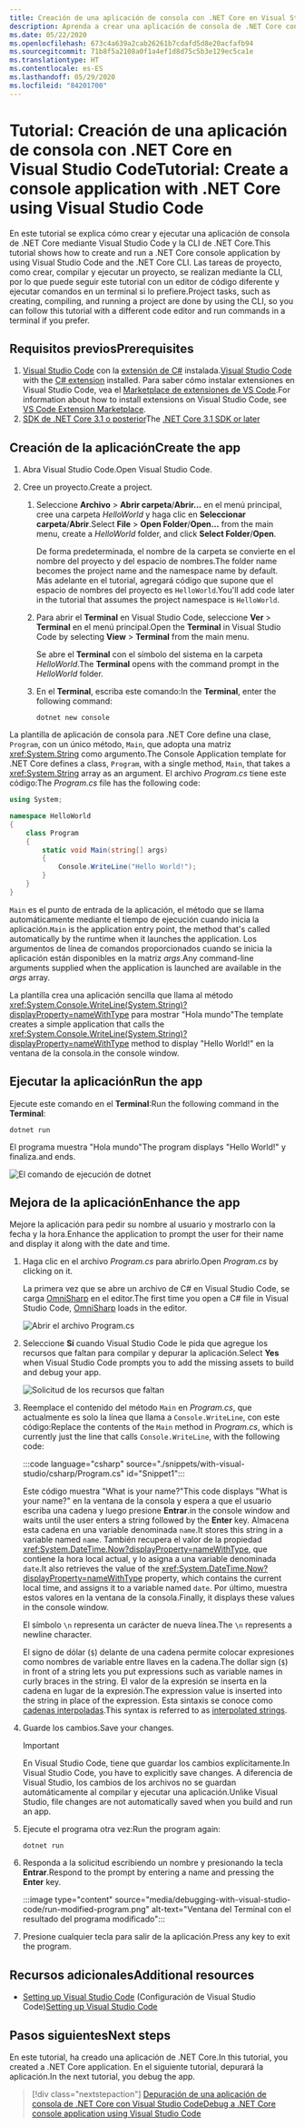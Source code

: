 ```yaml
---
title: Creación de una aplicación de consola con .NET Core en Visual Studio Code
description: Aprenda a crear una aplicación de consola de .NET Core con Visual Studio Code y la CLI de .NET Core.
ms.date: 05/22/2020
ms.openlocfilehash: 673c4a639a2cab26261b7cdafd5d8e20acfafb94
ms.sourcegitcommit: 71b8f5a2108a0f1a4ef1d8d75c5b3e129ec5ca1e
ms.translationtype: HT
ms.contentlocale: es-ES
ms.lasthandoff: 05/29/2020
ms.locfileid: "84201700"
---
```

# <a name="tutorial-create-a-console-application-with-net-core-using-visual-studio-code"></a><span data-ttu-id="fc173-103">Tutorial: Creación de una aplicación de consola con .NET Core en Visual Studio Code</span><span class="sxs-lookup"><span data-stu-id="fc173-103">Tutorial: Create a console application with .NET Core using Visual Studio Code</span></span>

<span data-ttu-id="fc173-104">En este tutorial se explica cómo crear y ejecutar una aplicación de consola de .NET Core mediante Visual Studio Code y la CLI de .NET Core.</span><span class="sxs-lookup"><span data-stu-id="fc173-104">This tutorial shows how to create and run a .NET Core console application by using Visual Studio Code and the .NET Core CLI.</span></span> <span data-ttu-id="fc173-105">Las tareas de proyecto, como crear, compilar y ejecutar un proyecto, se realizan mediante la CLI, por lo que puede seguir este tutorial con un editor de código diferente y ejecutar comandos en un terminal si lo prefiere.</span><span class="sxs-lookup"><span data-stu-id="fc173-105">Project tasks, such as creating, compiling, and running a project are done by using the CLI, so you can follow this tutorial with a different code editor and run commands in a terminal if you prefer.</span></span>

## <a name="prerequisites"></a><span data-ttu-id="fc173-106">Requisitos previos</span><span class="sxs-lookup"><span data-stu-id="fc173-106">Prerequisites</span></span>

1. <span data-ttu-id="fc173-107">[Visual Studio Code](https://code.visualstudio.com/) con la [extensión de C#](https://marketplace.visualstudio.com/items?itemName=ms-dotnettools.csharp) instalada.</span><span class="sxs-lookup"><span data-stu-id="fc173-107">[Visual Studio Code](https://code.visualstudio.com/) with the [C# extension](https://marketplace.visualstudio.com/items?itemName=ms-dotnettools.csharp) installed.</span></span> <span data-ttu-id="fc173-108">Para saber cómo instalar extensiones en Visual Studio Code, vea el [Marketplace de extensiones de VS Code](https://code.visualstudio.com/docs/editor/extension-gallery).</span><span class="sxs-lookup"><span data-stu-id="fc173-108">For information about how to install extensions on Visual Studio Code, see [VS Code Extension Marketplace](https://code.visualstudio.com/docs/editor/extension-gallery).</span></span>
2. <span data-ttu-id="fc173-109">[SDK de .NET Core 3.1 o posterior](https://dotnet.microsoft.com/download)</span><span class="sxs-lookup"><span data-stu-id="fc173-109">The [.NET Core 3.1 SDK or later](https://dotnet.microsoft.com/download)</span></span>

## <a name="create-the-app"></a><span data-ttu-id="fc173-110">Creación de la aplicación</span><span class="sxs-lookup"><span data-stu-id="fc173-110">Create the app</span></span>

1. <span data-ttu-id="fc173-111">Abra Visual Studio Code.</span><span class="sxs-lookup"><span data-stu-id="fc173-111">Open Visual Studio Code.</span></span>

1. <span data-ttu-id="fc173-112">Cree un proyecto.</span><span class="sxs-lookup"><span data-stu-id="fc173-112">Create a project.</span></span>

   1. <span data-ttu-id="fc173-113">Seleccione **Archivo** > **Abrir carpeta**/**Abrir...** en el menú principal, cree una carpeta *HelloWorld* y haga clic en **Seleccionar carpeta**/**Abrir**.</span><span class="sxs-lookup"><span data-stu-id="fc173-113">Select **File** > **Open Folder**/**Open...** from the main menu, create a *HelloWorld* folder, and click **Select Folder**/**Open**.</span></span>

      <span data-ttu-id="fc173-114">De forma predeterminada, el nombre de la carpeta se convierte en el nombre del proyecto y del espacio de nombres.</span><span class="sxs-lookup"><span data-stu-id="fc173-114">The folder name becomes the project name and the namespace name by default.</span></span> <span data-ttu-id="fc173-115">Más adelante en el tutorial, agregará código que supone que el espacio de nombres del proyecto es `HelloWorld`.</span><span class="sxs-lookup"><span data-stu-id="fc173-115">You'll add code later in the tutorial that assumes the project namespace is `HelloWorld`.</span></span>

   1. <span data-ttu-id="fc173-116">Para abrir el **Terminal**  en Visual Studio Code, seleccione **Ver** > **Terminal** en el menú principal.</span><span class="sxs-lookup"><span data-stu-id="fc173-116">Open the **Terminal** in Visual Studio Code by selecting **View** > **Terminal** from the main menu.</span></span>

      <span data-ttu-id="fc173-117">Se abre el **Terminal** con el símbolo del sistema en la carpeta *HelloWorld*.</span><span class="sxs-lookup"><span data-stu-id="fc173-117">The **Terminal** opens with the command prompt in the *HelloWorld* folder.</span></span>

   1. <span data-ttu-id="fc173-118">En el **Terminal**, escriba este comando:</span><span class="sxs-lookup"><span data-stu-id="fc173-118">In the **Terminal**, enter the following command:</span></span>

      ```dotnetcli
      dotnet new console
      ```

<span data-ttu-id="fc173-119">La plantilla de aplicación de consola para .NET Core define una clase, `Program`, con un único método, `Main`, que adopta una matriz <xref:System.String> como argumento.</span><span class="sxs-lookup"><span data-stu-id="fc173-119">The Console Application template for .NET Core defines a class, `Program`, with a single method, `Main`, that takes a <xref:System.String> array as an argument.</span></span> <span data-ttu-id="fc173-120">El archivo *Program.cs* tiene este código:</span><span class="sxs-lookup"><span data-stu-id="fc173-120">The *Program.cs* file has the following code:</span></span>

```csharp
using System;

namespace HelloWorld
{
    class Program
    {
        static void Main(string[] args)
        {
            Console.WriteLine("Hello World!");
        }
    }
}
```

<span data-ttu-id="fc173-121">`Main` es el punto de entrada de la aplicación, el método que se llama automáticamente mediante el tiempo de ejecución cuando inicia la aplicación.</span><span class="sxs-lookup"><span data-stu-id="fc173-121">`Main` is the application entry point, the method that's called automatically by the runtime when it launches the application.</span></span> <span data-ttu-id="fc173-122">Los argumentos de línea de comandos proporcionados cuando se inicia la aplicación están disponibles en la matriz *args*.</span><span class="sxs-lookup"><span data-stu-id="fc173-122">Any command-line arguments supplied when the application is launched are available in the *args* array.</span></span>

<span data-ttu-id="fc173-123">La plantilla crea una aplicación sencilla que llama al método <xref:System.Console.WriteLine(System.String)?displayProperty=nameWithType> para mostrar "Hola mundo"</span><span class="sxs-lookup"><span data-stu-id="fc173-123">The template creates a simple application that calls the <xref:System.Console.WriteLine(System.String)?displayProperty=nameWithType> method to display "Hello World!"</span></span> <span data-ttu-id="fc173-124">en la ventana de la consola.</span><span class="sxs-lookup"><span data-stu-id="fc173-124">in the console window.</span></span>

## <a name="run-the-app"></a><span data-ttu-id="fc173-125">Ejecutar la aplicación</span><span class="sxs-lookup"><span data-stu-id="fc173-125">Run the app</span></span>

<span data-ttu-id="fc173-126">Ejecute este comando en el **Terminal**:</span><span class="sxs-lookup"><span data-stu-id="fc173-126">Run the following command in the **Terminal**:</span></span>

```dotnetcli
dotnet run
```

<span data-ttu-id="fc173-127">El programa muestra "Hola mundo"</span><span class="sxs-lookup"><span data-stu-id="fc173-127">The program displays "Hello World!"</span></span> <span data-ttu-id="fc173-128">y finaliza.</span><span class="sxs-lookup"><span data-stu-id="fc173-128">and ends.</span></span>

![El comando de ejecución de dotnet](media/with-visual-studio-code/dotnet-run-command.png)

## <a name="enhance-the-app"></a><span data-ttu-id="fc173-130">Mejora de la aplicación</span><span class="sxs-lookup"><span data-stu-id="fc173-130">Enhance the app</span></span>

<span data-ttu-id="fc173-131">Mejore la aplicación para pedir su nombre al usuario y mostrarlo con la fecha y la hora.</span><span class="sxs-lookup"><span data-stu-id="fc173-131">Enhance the application to prompt the user for their name and display it along with the date and time.</span></span>

1. <span data-ttu-id="fc173-132">Haga clic en el archivo *Program.cs* para abrirlo.</span><span class="sxs-lookup"><span data-stu-id="fc173-132">Open *Program.cs* by clicking on it.</span></span>

   <span data-ttu-id="fc173-133">La primera vez que se abre un archivo de C# en Visual Studio Code, se carga [OmniSharp](https://www.omnisharp.net/) en el editor.</span><span class="sxs-lookup"><span data-stu-id="fc173-133">The first time you open a C# file in Visual Studio Code, [OmniSharp](https://www.omnisharp.net/) loads in the editor.</span></span>

   ![Abrir el archivo Program.cs](media/with-visual-studio-code/open-program-cs.png)

1. <span data-ttu-id="fc173-135">Seleccione **Sí** cuando Visual Studio Code le pida que agregue los recursos que faltan para compilar y depurar la aplicación.</span><span class="sxs-lookup"><span data-stu-id="fc173-135">Select **Yes** when Visual Studio Code prompts you to add the missing assets to build and debug your app.</span></span>

   ![Solicitud de los recursos que faltan](media/with-visual-studio-code/missing-assets.png)

1. <span data-ttu-id="fc173-137">Reemplace el contenido del método `Main` en *Program.cs*, que actualmente es solo la línea que llama a `Console.WriteLine`, con este código:</span><span class="sxs-lookup"><span data-stu-id="fc173-137">Replace the contents of the `Main` method in *Program.cs*, which is currently just the line that calls `Console.WriteLine`, with the following code:</span></span>

   :::code language="csharp" source="./snippets/with-visual-studio/csharp/Program.cs" id="Snippet1":::

   <span data-ttu-id="fc173-138">Este código muestra "What is your name?"</span><span class="sxs-lookup"><span data-stu-id="fc173-138">This code displays "What is your name?"</span></span> <span data-ttu-id="fc173-139">en la ventana de la consola y espera a que el usuario escriba una cadena y luego presione **Entrar**.</span><span class="sxs-lookup"><span data-stu-id="fc173-139">in the console window and waits until the user enters a string followed by the **Enter** key.</span></span> <span data-ttu-id="fc173-140">Almacena esta cadena en una variable denominada `name`.</span><span class="sxs-lookup"><span data-stu-id="fc173-140">It stores this string in a variable named `name`.</span></span> <span data-ttu-id="fc173-141">También recupera el valor de la propiedad <xref:System.DateTime.Now?displayProperty=nameWithType>, que contiene la hora local actual, y lo asigna a una variable denominada `date`.</span><span class="sxs-lookup"><span data-stu-id="fc173-141">It also retrieves the value of the <xref:System.DateTime.Now?displayProperty=nameWithType> property, which contains the current local time, and assigns it to a variable named `date`.</span></span> <span data-ttu-id="fc173-142">Por último, muestra estos valores en la ventana de la consola.</span><span class="sxs-lookup"><span data-stu-id="fc173-142">Finally, it displays these values in the console window.</span></span>

   <span data-ttu-id="fc173-143">El símbolo `\n` representa un carácter de nueva línea.</span><span class="sxs-lookup"><span data-stu-id="fc173-143">The `\n` represents a newline character.</span></span>

   <span data-ttu-id="fc173-144">El signo de dólar (`$`) delante de una cadena permite colocar expresiones como nombres de variable entre llaves en la cadena.</span><span class="sxs-lookup"><span data-stu-id="fc173-144">The dollar sign (`$`) in front of a string lets you put expressions such as variable names in curly braces in the string.</span></span> <span data-ttu-id="fc173-145">El valor de la expresión se inserta en la cadena en lugar de la expresión.</span><span class="sxs-lookup"><span data-stu-id="fc173-145">The expression value is inserted into the string in place of the expression.</span></span> <span data-ttu-id="fc173-146">Esta sintaxis se conoce como [cadenas interpoladas](../../csharp/language-reference/tokens/interpolated.md).</span><span class="sxs-lookup"><span data-stu-id="fc173-146">This syntax is referred to as [interpolated strings](../../csharp/language-reference/tokens/interpolated.md).</span></span>

1. <span data-ttu-id="fc173-147">Guarde los cambios.</span><span class="sxs-lookup"><span data-stu-id="fc173-147">Save your changes.</span></span>

   > [!IMPORTANT]
   > <span data-ttu-id="fc173-148">En Visual Studio Code, tiene que guardar los cambios explícitamente.</span><span class="sxs-lookup"><span data-stu-id="fc173-148">In Visual Studio Code, you have to explicitly save changes.</span></span> <span data-ttu-id="fc173-149">A diferencia de Visual Studio, los cambios de los archivos no se guardan automáticamente al compilar y ejecutar una aplicación.</span><span class="sxs-lookup"><span data-stu-id="fc173-149">Unlike Visual Studio, file changes are not automatically saved when you build and run an app.</span></span>

1. <span data-ttu-id="fc173-150">Ejecute el programa otra vez:</span><span class="sxs-lookup"><span data-stu-id="fc173-150">Run the program again:</span></span>

   ```dotnetcli
   dotnet run
   ```

1. <span data-ttu-id="fc173-151">Responda a la solicitud escribiendo un nombre y presionando la tecla **Entrar**.</span><span class="sxs-lookup"><span data-stu-id="fc173-151">Respond to the prompt by entering a name and pressing the **Enter** key.</span></span>

   :::image type="content" source="media/debugging-with-visual-studio-code/run-modified-program.png" alt-text="Ventana del Terminal con el resultado del programa modificado":::

1. <span data-ttu-id="fc173-153">Presione cualquier tecla para salir de la aplicación.</span><span class="sxs-lookup"><span data-stu-id="fc173-153">Press any key to exit the program.</span></span>

## <a name="additional-resources"></a><span data-ttu-id="fc173-154">Recursos adicionales</span><span class="sxs-lookup"><span data-stu-id="fc173-154">Additional resources</span></span>

- <span data-ttu-id="fc173-155">[Setting up Visual Studio Code](https://code.visualstudio.com/docs/setup/setup-overview) (Configuración de Visual Studio Code)</span><span class="sxs-lookup"><span data-stu-id="fc173-155">[Setting up Visual Studio Code](https://code.visualstudio.com/docs/setup/setup-overview)</span></span>

## <a name="next-steps"></a><span data-ttu-id="fc173-156">Pasos siguientes</span><span class="sxs-lookup"><span data-stu-id="fc173-156">Next steps</span></span>

<span data-ttu-id="fc173-157">En este tutorial, ha creado una aplicación de .NET Core.</span><span class="sxs-lookup"><span data-stu-id="fc173-157">In this tutorial, you created a .NET Core application.</span></span> <span data-ttu-id="fc173-158">En el siguiente tutorial, depurará la aplicación.</span><span class="sxs-lookup"><span data-stu-id="fc173-158">In the next tutorial, you debug the app.</span></span>

> [!div class="nextstepaction"]
> [<span data-ttu-id="fc173-159">Depuración de una aplicación de consola de .NET Core con Visual Studio Code</span><span class="sxs-lookup"><span data-stu-id="fc173-159">Debug a .NET Core console application using Visual Studio Code</span></span>](debugging-with-visual-studio-code.md)

